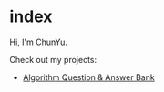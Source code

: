 # index

Hi, I'm ChunYu.

Check out my projects:

* [Algorithm Question & Answer Bank](https://github.com/shichunyu/shichunyu.github.io/tree/master/Algorithms)

